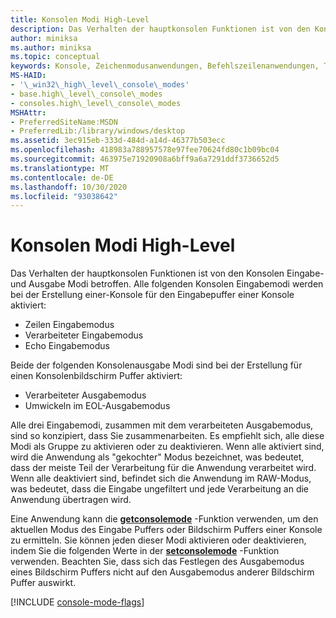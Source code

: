 ```yaml
---
title: Konsolen Modi High-Level
description: Das Verhalten der hauptkonsolen Funktionen ist von den Konsolen Eingabe-und Ausgabe Modi betroffen.
author: miniksa
ms.author: miniksa
ms.topic: conceptual
keywords: Konsole, Zeichenmodusanwendungen, Befehlszeilenanwendungen, Terminalanwendungen, Konsolen-API
MS-HAID:
- '\_win32\_high\_level\_console\_modes'
- base.high\_level\_console\_modes
- consoles.high\_level\_console\_modes
MSHAttr:
- PreferredSiteName:MSDN
- PreferredLib:/library/windows/desktop
ms.assetid: 3ec915eb-333d-484d-a14d-46377b503ecc
ms.openlocfilehash: 418983a788957578e97fee70624fd80c1b09bc04
ms.sourcegitcommit: 463975e71920908a6bff9a6a7291ddf3736652d5
ms.translationtype: MT
ms.contentlocale: de-DE
ms.lasthandoff: 10/30/2020
ms.locfileid: "93038642"
---
```

# <a name="high-level-console-modes"></a>Konsolen Modi High-Level

Das Verhalten der hauptkonsolen Funktionen ist von den Konsolen Eingabe-und Ausgabe Modi betroffen. Alle folgenden Konsolen Eingabemodi werden bei der Erstellung einer-Konsole für den Eingabepuffer einer Konsole aktiviert:

- Zeilen Eingabemodus
- Verarbeiteter Eingabemodus
- Echo Eingabemodus

Beide der folgenden Konsolenausgabe Modi sind bei der Erstellung für einen Konsolenbildschirm Puffer aktiviert:

- Verarbeiteter Ausgabemodus
- Umwickeln im EOL-Ausgabemodus

Alle drei Eingabemodi, zusammen mit dem verarbeiteten Ausgabemodus, sind so konzipiert, dass Sie zusammenarbeiten. Es empfiehlt sich, alle diese Modi als Gruppe zu aktivieren oder zu deaktivieren. Wenn alle aktiviert sind, wird die Anwendung als "gekochter" Modus bezeichnet, was bedeutet, dass der meiste Teil der Verarbeitung für die Anwendung verarbeitet wird. Wenn alle deaktiviert sind, befindet sich die Anwendung im RAW-Modus, was bedeutet, dass die Eingabe ungefiltert und jede Verarbeitung an die Anwendung übertragen wird.

Eine Anwendung kann die [**getconsolemode**](getconsolemode.md) -Funktion verwenden, um den aktuellen Modus des Eingabe Puffers oder Bildschirm Puffers einer Konsole zu ermitteln. Sie können jeden dieser Modi aktivieren oder deaktivieren, indem Sie die folgenden Werte in der [**setconsolemode**](setconsolemode.md) -Funktion verwenden. Beachten Sie, dass sich das Festlegen des Ausgabemodus eines Bildschirm Puffers nicht auf den Ausgabemodus anderer Bildschirm Puffer auswirkt.

[!INCLUDE [console-mode-flags](./includes/console-mode-flags.md)]

